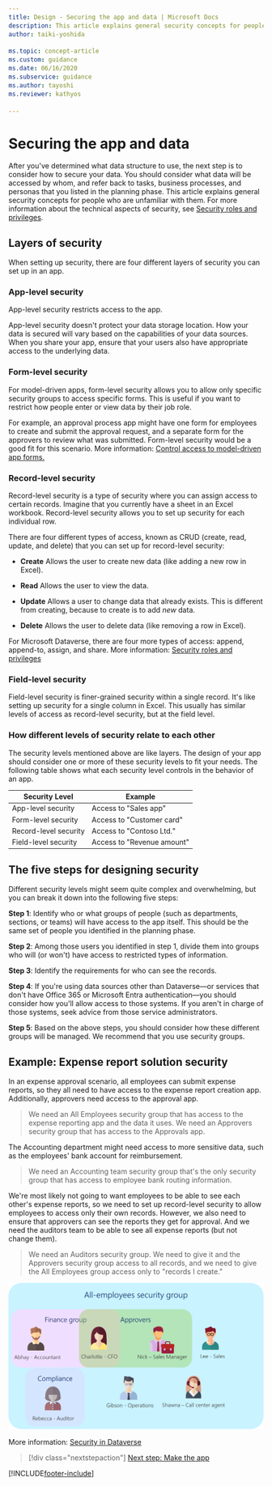 ```yaml
---
title: Design - Securing the app and data | Microsoft Docs
description: This article explains general security concepts for people undertaking a Power Apps project, explaining security layers and how to apply them.
author: taiki-yoshida

ms.topic: concept-article
ms.custom: guidance
ms.date: 06/16/2020
ms.subservice: guidance
ms.author: tayoshi
ms.reviewer: kathyos

---
```


# Securing the app and data

After you've determined what data structure to use, the next step is to
consider how to secure your data. You should consider what data will be
accessed by whom, and refer back to tasks, business processes, and personas that
you listed in the planning phase. This article explains general security concepts for people who are
unfamiliar with them. For more information about the technical aspects of security, see [Security roles and privileges](/power-platform/admin/security-roles-privileges).

## Layers of security

When setting up security, there are four different layers of security you can
set up in an app.

### App-level security

App-level security restricts access to the app.

App-level security doesn't protect your data storage location. How your data is
secured will vary based on the capabilities of your data sources. When you
share your app, ensure that your users also have appropriate access to the
underlying data.

### Form-level security

For model-driven apps, form-level security allows you to allow only specific security groups to access specific forms. This is useful if you want to restrict how people enter or view
data by their job role.

For example, an approval process app might have one form for employees to create
and submit the approval request, and a separate form for the approvers to review
what was submitted. Form-level security would be a good fit for this scenario.
More information: [Control access to model-driven app forms.](../../maker/model-driven-apps/control-access-forms.md)

### Record-level security

Record-level security is a type of security where you can assign access to
certain records. Imagine that you currently have a sheet in an Excel workbook. Record-level
security allows you to set up security for each individual row.

There are four different types of access, known as CRUD (create, read,
update, and delete) that you can set up for record-level security:

- **Create** Allows the user to create new data (like adding a new row in
    Excel).

- **Read** Allows the user to view the data.

- **Update** Allows a user to change data that already exists.
    This is different from creating, because to create is to add *new*
    data.

- **Delete** Allows the user to delete data (like removing a row in Excel).

For Microsoft Dataverse, there are four more types of access: append,
append-to, assign, and share. More information: [Security roles and privileges](/power-platform/admin/security-roles-privileges)

### Field-level security

Field-level security is finer-grained security within a single record. It's
like setting up security for a single column in Excel. This usually has similar
levels of access as record-level security, but at the field level.

### How different levels of security relate to each other

The security levels mentioned above are like layers. The design of your app
should consider one or more of these security levels to fit your needs. The following table shows what each security level controls in the behavior of an app.

|Security Level  |Example |
|---------|---------|
|App-level security     |    Access to "Sales app"     |
|Form-level security    |      Access to "Customer card"   |
|Record-level security     |     Access to "Contoso Ltd."    |
|Field-level security     |     Access to "Revenue amount"    |

## The five steps for designing security

Different security levels might seem quite complex and overwhelming, but you can break it down into the following five steps:

**Step 1**: Identify who or what groups of people (such as departments,
sections, or teams) will have access to the app itself. This should be the same set
of people you identified in the planning phase.

**Step 2**: Among those users you identified in step 1, divide them
into groups who will (or won't) have access to restricted types of
information.

**Step 3**: Identify the requirements for who can see the records.

**Step 4**: If you're using data sources other than Dataverse&mdash;or
services that don't have Office 365 or Microsoft Entra authentication&mdash;you should
consider how you'll allow access to those systems. If you aren't in charge
of those systems, seek advice from those service administrators.

**Step 5**: Based on the above steps, you should consider how these different
groups will be managed. We recommend that you use security groups.

## Example: Expense report solution security

In an expense approval scenario, all employees can submit expense reports, so
they all need to have access to the expense report creation app. Additionally,
approvers need access to the approval app.

> We need an All Employees security group that has access to the expense
    reporting app and the data it uses.
> We need an Approvers security group that has access to the Approvals app.

The Accounting department might need access to more sensitive data, such as the
employees' bank account for reimbursement.

> We need an Accounting team security group that's the only security group
    that has access to employee bank routing information.

We're most likely not going to want employees to be able to see each other's
expense reports, so we need to set up record-level security to allow employees
to access only their own records. However, we also need to ensure that approvers can see the reports they get for approval. And we need the auditors team to be able to see all expense
reports (but not change them).

> We need an Auditors security group. We need to give it and the Approvers security group access to all records, and we need to give the All Employees group access only to "records I create."

![Diagram of expense report security groups.](media/expense-report-security.png "Diagram of expense report security groups")

More information: [Security in Dataverse](/power-platform/admin/wp-security)

> [!div class="nextstepaction"]
> [Next step: Make the app](making-phase.md)


[!INCLUDE[footer-include](../../includes/footer-banner.md)]
